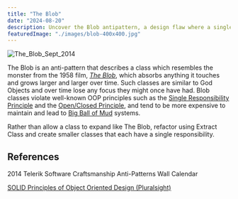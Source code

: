 ```yaml
---
title: "The Blob"
date: "2024-08-20"
description: Uncover the Blob antipattern, a design flaw where a single class grows excessively in size and responsibility, becoming hard to maintain. Understand how to avoid creating code that is too complex to manage.
featuredImage: "./images/blob-400x400.jpg"
---
```


![The_Blob_Sept_2014](images/blob-400x400.jpg)

The Blob is an anti-pattern that describes a class which resembles the monster from the 1958 film, [_The Blob_](http://www.imdb.com/title/tt0051418/?ref_=nv_sr_2), which absorbs anything it touches and grows larger and larger over time. Such classes are similar to God Objects and over time lose any focus they might once have had. Blob classes violate well-known OOP principles such as the [Single Responsibility Principle](/principles/single-responsibility-principle) and the [Open/Closed Principle](/principles/open-closed-principle), and tend to be more expensive to maintain and lead to [Big Ball of Mud](/antipatterns/big-ball-of-mud) systems.

Rather than allow a class to expand like The Blob, refactor using Extract Class and create smaller classes that each have a single responsibility.

## References

2014 Telerik Software Craftsmanship Anti-Patterns Wall Calendar

[SOLID Principles of Object Oriented Design (Pluralsight)](https://www.pluralsight.com/courses/principles-oo-design)
